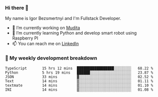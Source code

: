 ### Hi there 👋

My name is Igor Bezsmertnyi and I'm Fullstack Developer.

- 🔭 I’m currently working on [Mudita](https://mudita.com/)
- 🌱 I’m currently learning Python and develop smart robot using Raspberry PI
- 📫 You can reach me on [LinkedIn](https://www.linkedin.com/in/igor-bezsmertnyi-529522114/)

### 🧮 My weekly development breakdown
<!--START_SECTION:waka-->

```text
TypeScript       15 hrs 12 mins  █████████████████░░░░░░░░   68.22 %
Python           5 hrs 19 mins   ██████░░░░░░░░░░░░░░░░░░░   23.87 %
JSON             33 mins         ▓░░░░░░░░░░░░░░░░░░░░░░░░   02.52 %
Text             14 mins         ▒░░░░░░░░░░░░░░░░░░░░░░░░   01.11 %
textmate         14 mins         ▒░░░░░░░░░░░░░░░░░░░░░░░░   01.10 %
INI              14 mins         ▒░░░░░░░░░░░░░░░░░░░░░░░░   01.08 %
```

<!--END_SECTION:waka-->

<!--
**igorbezsmertnyi/igorbezsmertnyi** is a ✨ _special_ ✨ repository because its `README.md` (this file) appears on your GitHub profile.

Here are some ideas to get you started:

- 🔭 I’m currently working on ...
- 🌱 I’m currently learning ...
- 👯 I’m looking to collaborate on ...
- 🤔 I’m looking for help with ...
- 💬 Ask me about ...
- 📫 How to reach me: ...
- 😄 Pronouns: ...
- ⚡ Fun fact: ...
-->
